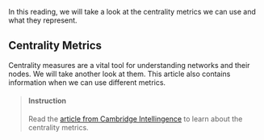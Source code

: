 


In this reading, we will take a look at the centrality metrics we can use and what they represent.


## Centrality Metrics


Centrality measures are a vital tool for understanding networks and their nodes. We will take another look at them. This article also contains information when we can use different metrics.

> #### Instruction
> Read the [article from Cambridge Intellingence](https://cambridge-intelligence.com/keylines-faqs-social-network-analysis/
) to learn about the centrality metrics.

